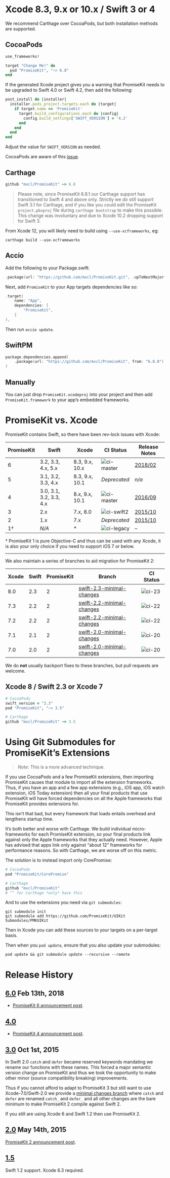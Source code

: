 # Xcode 8.3, 9.x or 10.x / Swift 3 or 4

We recommend Carthage over CocoaPods, but both installation methods are supported.

## CocoaPods

```ruby
use_frameworks!

target "Change Me!" do
  pod "PromiseKit", "~> 6.8"
end
```

If the generated Xcode project gives you a warning that PromiseKit needs to be upgraded to
Swift 4.0 or Swift 4.2, then add the following:

```ruby
post_install do |installer|
  installer.pods_project.targets.each do |target|
    if target.name == 'PromiseKit'
      target.build_configurations.each do |config|
        config.build_settings['SWIFT_VERSION'] = '4.2'
      end
    end
  end
end
```

Adjust the value for `SWIFT_VERSION` as needed.

CocoaPods are aware of this [issue](https://github.com/CocoaPods/CocoaPods/issues/7134).

## Carthage

```ruby
github "mxcl/PromiseKit" ~> 6.8
```

> Please note, since PromiseKit 6.8.1 our Carthage support has transitioned to
> Swift 4 and above only. Strictly we *do* still support Swift 3.1 for Carthage,
> and if you like you could edit the PromiseKit `project.pbxproj` file during
> `carthage bootstrap` to make this possible. This change was involuntary and due
> to Xcode 10.2 dropping support for Swift 3.

From Xcode 12, you will likely need to build using `--use-xcframeworks`, eg:

    carthage build --use-xcframeworks

## Accio

Add the following to your Package.swift:

```swift
.package(url: "https://github.com/mxcl/PromiseKit.git", .upToNextMajor(from: "6.8.4")),
```

Next, add `PromiseKit` to your App targets dependencies like so:

```swift
.target(
    name: "App",
    dependencies: [
        "PromiseKit",
    ]
),
```

Then run `accio update`.

## SwiftPM

```swift
package.dependencies.append(
    .package(url: "https://github.com/mxcl/PromiseKit", from: "6.8.0")
)
```

## Manually

You can just drop `PromiseKit.xcodeproj` into your project and then add
`PromiseKit.framework` to your app’s embedded frameworks.


# PromiseKit vs. Xcode

PromiseKit contains Swift, so there have been rev-lock issues with Xcode:

| PromiseKit | Swift                   | Xcode    |   CI Status  |   Release Notes   |
| ---------- | ----------------------- | -------- | ------------ | ----------------- |
|      6     |      3.2, 3.3, 4.x, 5.x | 8.3, 9.x, 10.x | ![ci-master] | [2018/02][news-6] |
|      5     | 3.1, 3.2, 3.3, 4.x      | 8.3, 9.x, 10.1 | *Deprecated* |       *n/a*       |
|      4     | 3.0, 3.1, 3.2, 3.3, 4.x | 8.x, 9.x, 10.1 | ![ci-master] | [2016/09][news-4] |
|      3     | 2.x                     | 7.x, 8.0 | ![ci-swift2] | [2015/10][news-3] |
|      2     | 1.x                     | 7.x      | *Deprecated* | [2015/10][news-3] |
|      1†    | *N/A*                   | *        | ![ci-legacy] |         –         |

† PromiseKit 1 is pure Objective-C and thus can be used with any Xcode, it is
also your only choice if you need to support iOS 7 or below.

---

We also maintain a series of branches to aid migration for PromiseKit 2:

| Xcode | Swift | PromiseKit | Branch                      | CI Status |
| ----- | ----- | -----------| --------------------------- | --------- |
|  8.0  |  2.3  | 2          | [swift-2.3-minimal-changes] | ![ci-23]  |
|  7.3  |  2.2  | 2          | [swift-2.2-minimal-changes] | ![ci-22]  |
|  7.2  |  2.2  | 2          | [swift-2.2-minimal-changes] | ![ci-22]  |
|  7.1  |  2.1  | 2          | [swift-2.0-minimal-changes] | ![ci-20]  |
|  7.0  |  2.0  | 2          | [swift-2.0-minimal-changes] | ![ci-20]  |

We do **not** usually backport fixes to these branches, but pull requests are welcome.


## Xcode 8 / Swift 2.3 or Xcode 7

```ruby
# CocoaPods
swift_version = "2.3"
pod "PromiseKit", "~> 3.5"

# Carthage
github "mxcl/PromiseKit" ~> 3.5
```


[travis]: https://travis-ci.org/mxcl/PromiseKit
[ci-master]: https://travis-ci.org/mxcl/PromiseKit.svg?branch=master
[ci-legacy]: https://travis-ci.org/mxcl/PromiseKit.svg?branch=legacy-1.x
[ci-swift2]: https://travis-ci.org/mxcl/PromiseKit.svg?branch=swift-2.x
[ci-23]: https://travis-ci.org/mxcl/PromiseKit.svg?branch=swift-2.3-minimal-changes
[ci-22]: https://travis-ci.org/mxcl/PromiseKit.svg?branch=swift-2.2-minimal-changes
[ci-20]: https://travis-ci.org/mxcl/PromiseKit.svg?branch=swift-2.0-minimal-changes
[news-2]: http://mxcl.dev/PromiseKit/news/2015/05/PromiseKit-2.0-Released/
[news-3]: https://github.com/mxcl/PromiseKit/blob/212f31f41864d1e3ec54f5dd529bd8e1e5697024/CHANGELOG.markdown#300-oct-1st-2015
[news-4]: http://mxcl.dev/PromiseKit/news/2016/09/PromiseKit-4.0-Released/
[news-6]: http://mxcl.dev/PromiseKit/news/2018/02/PromiseKit-6.0-Released/
[swift-2.3-minimal-changes]: https://github.com/mxcl/PromiseKit/tree/swift-2.3-minimal-changes
[swift-2.2-minimal-changes]: https://github.com/mxcl/PromiseKit/tree/swift-2.2-minimal-changes
[swift-2.0-minimal-changes]: https://github.com/mxcl/PromiseKit/tree/swift-2.0-minimal-changes


# Using Git Submodules for PromiseKit’s Extensions

> *Note*: This is a more advanced technique.

If you use CocoaPods and a few PromiseKit extensions, then importing PromiseKit
causes that module to import all the extension frameworks. Thus, if you have an
app and a few app extensions (e.g., iOS app, iOS watch extension, iOS Today
extension) then all your final products that use PromiseKit will have forced
dependencies on all the Apple frameworks that PromiseKit provides extensions
for.

This isn’t that bad, but every framework that loads entails overhead and
lengthens startup time.

It’s both better and worse with Carthage. We build individual micro-frameworks
for each PromiseKit extension, so your final products link
against only the Apple frameworks that they actually need. However, Apple has
advised that apps link only against “about 12” frameworks for performance
reasons. So with Carthage, we are worse off on this metric.

The solution is to instead import only CorePromise:

```ruby
# CocoaPods
pod "PromiseKit/CorePromise"

# Carthage
github "mxcl/PromiseKit"
# ^^ for Carthage *only* have this
```

And to use the extensions you need via `git submodules`:

```
git submodule init
git submodule add https://github.com/PromiseKit/UIKit Submodules/PMKUIKit
```

Then in Xcode you can add these sources to your targets on a per-target basis.

Then when you `pod update`, ensure that you also update your submodules:

    pod update && git submodule update --recursive --remote



# Release History

## [6.0](https://github.com/mxcl/PromiseKit/releases/tag/6.0.0) Feb 13th, 2018

* [PromiseKit 6 announcement post][news-6].

## [4.0](https://github.com/mxcl/PromiseKit/releases/tag/4.0.0)

* [PromiseKit 4 announcement post][news-4].

## [3.0](https://github.com/mxcl/PromiseKit/releases/tag/3.0.0) Oct 1st, 2015

In Swift 2.0 `catch` and `defer` became reserved keywords mandating we rename
our functions with these names. This forced a major semantic version change on
PromiseKit and thus we took the opportunity to make other minor (source
compatibility breaking) improvements.

Thus if you cannot afford to adapt to PromiseKit 3 but still want to use
Xcode-7.0/Swift-2.0 we provide a [minimal changes branch] where `catch` and
`defer` are renamed `catch_` and `defer_` and all other changes are the bare
minimum to make PromiseKit 2 compile against Swift 2.

If you still are using Xcode 6 and Swift 1.2 then use PromiseKit 2.

[minimal changes branch]: https://github.com/mxcl/PromiseKit/tree/swift-2.0-minimal-changes

## [2.0](https://github.com/mxcl/PromiseKit/releases/tag/2.0.0) May 14th, 2015

[PromiseKit 2 announcement post](http://mxcl.dev/PromiseKit/news/2015/05/PromiseKit-2.0-Released/).

## [1.5](https://github.com/mxcl/PromiseKit/releases/tag/1.5.0)

Swift 1.2 support. Xcode 6.3 required.
